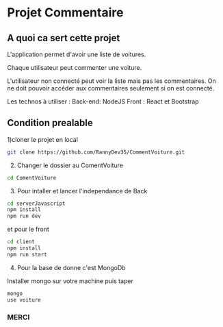 # Projet Commentaire

## A quoi ca sert cette projet

L'application permet d'avoir une liste de voitures.

Chaque utilisateur peut commenter une voiture.

L'utilisateur non connecté peut voir la liste mais pas les commentaires.
On ne doit pouvoir accéder aux commentaires seulement si on est connecté.

Les technos à utiliser : Back-end: NodeJS
Front : React et Bootstrap

## Condition prealable

1)cloner le projet en local

```bash
git clone https://github.com/RannyDev35/CommentVoiture.git
```

2. Changer le dossier au ComentVoiture

```bash
cd ComentVoiture
```

3. Pour intaller et lancer l'independance de Back

```bash
cd serverJavascript
npm install
npm run dev

```

et pour le front

```bash
cd client
npm install
npm run start
```

4. Pour la base de donne c'est MongoDb

Installer mongo sur votre machine puis
taper

```bash
mongo
use voiture
```


### MERCI
